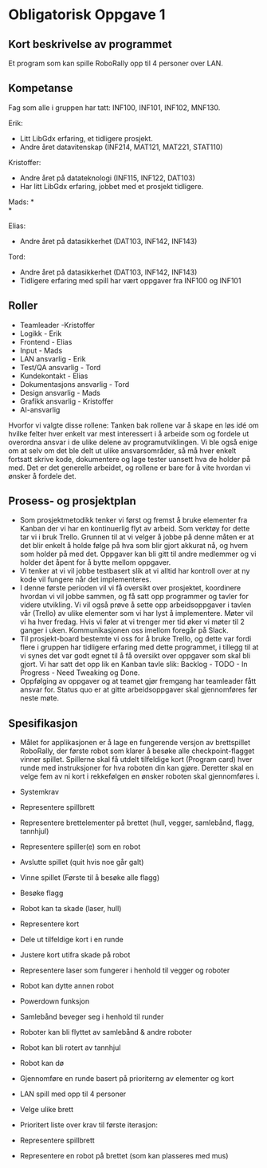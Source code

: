 # Obligatorisk Oppgave 1

## Kort beskrivelse av programmet
Et program som kan spille RoboRally opp til 4 personer over LAN.

## Kompetanse
Fag som alle i gruppen har tatt:
INF100, INF101, INF102, MNF130.

Erik:
*  Litt LibGdx erfaring, et tidligere prosjekt.
*  Andre året datavitenskap (INF214, MAT121, MAT221, STAT110)

Kristoffer:
*  Andre året på datateknologi (INF115, INF122, DAT103)
*  Har litt LibGdx erfaring, jobbet med et prosjekt tidligere.

Mads:
*  
*  

Elias:
*  Andre året på datasikkerhet (DAT103, INF142, INF143)

Tord:
*  Andre året på datasikkerhet (DAT103, INF142, INF143)
*  Tidligere erfaring med spill har vært oppgaver fra INF100 og INF101


## Roller
*  Teamleader -Kristoffer
*  Logikk - Erik
*  Frontend - Elias
*  Input - Mads
*  LAN ansvarlig - Erik
*  Test/QA ansvarlig - Tord
*  Kundekontakt - Elias
*  Dokumentasjons ansvarlig - Tord
*  Design ansvarlig - Mads
*  Grafikk ansvarlig - Kristoffer
*  AI-ansvarlig

Hvorfor vi valgte disse rollene:
Tanken bak rollene var å skape en løs idé om hvilke felter hver enkelt var mest interessert i å arbeide som og fordele 
ut overordna ansvar i de ulike delene av programutviklingen.
Vi ble også enige om at selv om det ble delt ut ulike ansvarsområder, så må hver enkelt fortsatt skrive kode, 
dokumentere og lage tester uansett hva de holder på med. Det er det generelle arbeidet, og rollene er bare for å vite 
hvordan vi ønsker å fordele det.


## Prosess- og prosjektplan
*  Som prosjektmetodikk tenker vi først og fremst å bruke elementer fra Kanban der vi har en kontinuerlig flyt av arbeid.
Som verktøy for dette tar vi i bruk Trello. Grunnen til at vi velger å jobbe på denne måten er at det blir enkelt å 
holde følge på hva som blir gjort akkurat nå, og hvem som holder på med det. Oppgaver kan bli gitt til andre medlemmer 
og vi holder det åpent for å bytte mellom oppgaver.
*  Vi tenker at vi vil jobbe testbasert slik at vi alltid har kontroll over at ny kode vil fungere når det implementeres.
*  I denne første perioden vil vi få oversikt over prosjektet, koordinere hvordan vi vil jobbe sammen, og få satt opp 
programmer og tavler for videre utvikling. Vi vil også prøve å sette opp arbeidsoppgaver i tavlen vår (Trello) av ulike 
elementer som vi har lyst å implementere. Møter vil vi ha hver fredag. Hvis vi føler at vi trenger mer tid øker vi møter
 til 2 ganger i uken. Kommunikasjonen oss imellom foregår på Slack.
*  Til prosjekt-board bestemte vi oss for å bruke Trello, og dette var fordi flere i gruppen har tidligere erfaring med 
dette programmet, i tillegg til at vi synes det var godt egnet til å få oversikt over oppgaver som skal bli gjort. 
Vi har satt det opp lik en Kanban tavle slik: Backlog - TODO - In Progress -
Need Tweaking og Done.
*  Oppfølging av oppgaver og at teamet gjør fremgang har teamleader fått ansvar for. 
Status quo er at gitte arbeidsoppgaver skal gjennomføres før neste møte.


## Spesifikasjon
*  Målet for applikasjonen er å lage en fungerende versjon av brettspillet RoboRally, der første robot som klarer å besøke alle checkpoint-flagget vinner spillet. Spillerne skal få utdelt tilfeldige kort (Program card) hver runde med instruksjoner for hva roboten din kan gjøre. Deretter skal en velge fem av ni kort i rekkefølgen en ønsker roboten skal gjennomføres i.
*  Systemkrav
  *  Representere spillbrett
  *  Representere brettelementer på brettet (hull, vegger, samlebånd, flagg, tannhjul)
  *  Representere spiller(e) som en robot
  *  Avslutte spillet (quit hvis noe går galt)
  *  Vinne spillet (Første til å besøke alle flagg)
  *  Besøke flagg
  *  Robot kan ta skade (laser, hull)
  *  Representere kort
  *  Dele ut tilfeldige kort i en runde
  *  Justere kort utifra skade på robot
  *  Representere laser som fungerer i henhold til vegger og roboter
  *  Robot kan dytte annen robot
  *  Powerdown funksjon 
  *  Samlebånd beveger seg i henhold til runder
  *  Roboter kan bli flyttet av samlebånd & andre roboter
  *  Robot kan bli rotert av tannhjul
  *  Robot kan dø
  *  Gjennomføre en runde basert på prioriterng av elementer og kort
  *  LAN spill med opp til 4 personer 
  *  Velge ulike brett
 
*  Prioritert liste over krav til første iterasjon:
  *  Representere spillbrett
  *  Representere en robot på brettet (som kan plasseres med mus)
   